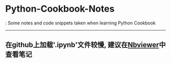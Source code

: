 # Python-Cookbook-Notes
: Some notes and code snippets taken when learning Python Cookbook
* * *
## **在github上加载'.ipynb'文件较慢, 建议在[Nbviewer](http://nbviewer.jupyter.org/github/PerpetualSmile/Python-Cookbook-Notes/tree/master/)中查看笔记**

